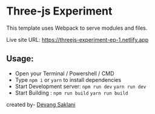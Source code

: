 # Three-js Experiment

This template uses Webpack to serve modules and files.

Live site URL: https://threejs-experiment-ep-1.netlify.app

## Usage: 
 - Open your Terminal / Powershell / CMD
 - Type ` npm i ` or ` yarn ` to install dependencies
 - Start Development server: ` npm run dev `  ` yarn run dev ` 
 - Start Building : ` npm run build `  ` yarn run build ` 


created by- [Devang Saklani](https://github.com/Devang47)